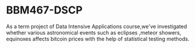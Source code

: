 # BBM467-DSCP

As a term project of Data Intensive Applications course,we've investigated whether various astronomical events such as eclipses ,meteor showers, equinoxes affects bitcoin prices with the help of statistical testing methods.
